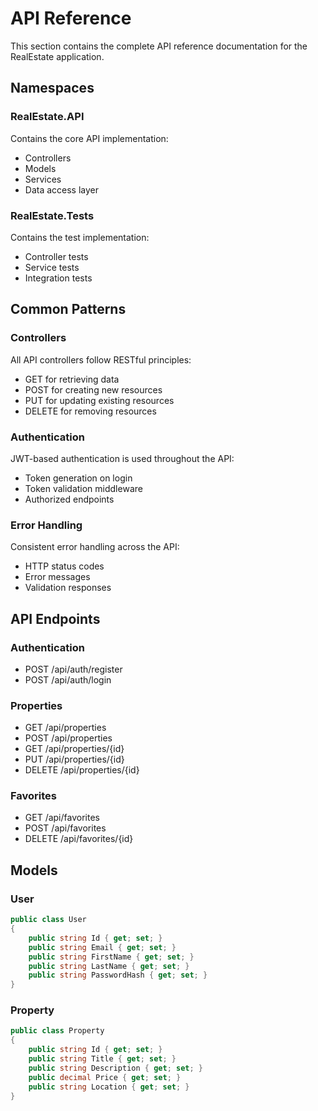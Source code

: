 # API Reference

This section contains the complete API reference documentation for the RealEstate application.

## Namespaces

### RealEstate.API
Contains the core API implementation:
- Controllers
- Models
- Services
- Data access layer

### RealEstate.Tests
Contains the test implementation:
- Controller tests
- Service tests
- Integration tests

## Common Patterns

### Controllers
All API controllers follow RESTful principles:
- GET for retrieving data
- POST for creating new resources
- PUT for updating existing resources
- DELETE for removing resources

### Authentication
JWT-based authentication is used throughout the API:
- Token generation on login
- Token validation middleware
- Authorized endpoints

### Error Handling
Consistent error handling across the API:
- HTTP status codes
- Error messages
- Validation responses

## API Endpoints

### Authentication
- POST /api/auth/register
- POST /api/auth/login

### Properties
- GET /api/properties
- POST /api/properties
- GET /api/properties/{id}
- PUT /api/properties/{id}
- DELETE /api/properties/{id}

### Favorites
- GET /api/favorites
- POST /api/favorites
- DELETE /api/favorites/{id}

## Models

### User
```csharp
public class User
{
    public string Id { get; set; }
    public string Email { get; set; }
    public string FirstName { get; set; }
    public string LastName { get; set; }
    public string PasswordHash { get; set; }
}
```

### Property
```csharp
public class Property
{
    public string Id { get; set; }
    public string Title { get; set; }
    public string Description { get; set; }
    public decimal Price { get; set; }
    public string Location { get; set; }
}
```
